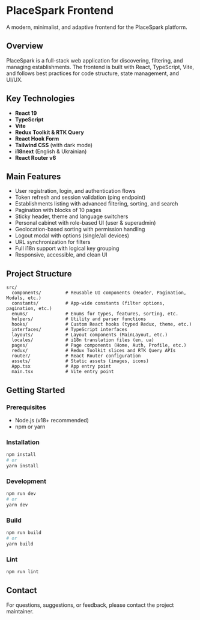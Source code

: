 # PlaceSpark Frontend

A modern, minimalist, and adaptive frontend for the PlaceSpark platform.

## Overview

PlaceSpark is a full-stack web application for discovering, filtering, and managing establishments. The frontend is built with React, TypeScript, Vite, and follows best practices for code structure, state management, and UI/UX.

## Key Technologies

- **React 19**
- **TypeScript**
- **Vite**
- **Redux Toolkit & RTK Query**
- **React Hook Form**
- **Tailwind CSS** (with dark mode)
- **i18next** (English & Ukrainian)
- **React Router v6**

## Main Features

- User registration, login, and authentication flows
- Token refresh and session validation (ping endpoint)
- Establishments listing with advanced filtering, sorting, and search
- Pagination with blocks of 10 pages
- Sticky header, theme and language switchers
- Personal cabinet with role-based UI (user & superadmin)
- Geolocation-based sorting with permission handling
- Logout modal with options (single/all devices)
- URL synchronization for filters
- Full i18n support with logical key grouping
- Responsive, accessible, and clean UI

## Project Structure

```
src/
  components/         # Reusable UI components (Header, Pagination, Modals, etc.)
  constants/          # App-wide constants (filter options, pagination, etc.)
  enums/              # Enums for types, features, sorting, etc.
  helpers/            # Utility and parser functions
  hooks/              # Custom React hooks (typed Redux, theme, etc.)
  interfaces/         # TypeScript interfaces
  layouts/            # Layout components (MainLayout, etc.)
  locales/            # i18n translation files (en, ua)
  pages/              # Page components (Home, Auth, Profile, etc.)
  redux/              # Redux Toolkit slices and RTK Query APIs
  router/             # React Router configuration
  assets/             # Static assets (images, icons)
  App.tsx             # App entry point
  main.tsx            # Vite entry point
```

## Getting Started

### Prerequisites

- Node.js (v18+ recommended)
- npm or yarn

### Installation

```bash
npm install
# or
yarn install
```

### Development

```bash
npm run dev
# or
yarn dev
```

### Build

```bash
npm run build
# or
yarn build
```

### Lint

```bash
npm run lint
```

## Contact

For questions, suggestions, or feedback, please contact the project maintainer.
